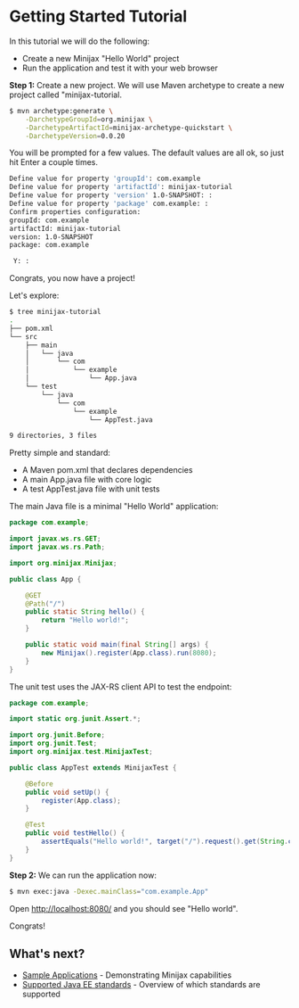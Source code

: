 
Getting Started Tutorial
========================

In this tutorial we will do the following:

* Create a new Minijax "Hello World" project
* Run the application and test it with your web browser

**Step 1:** Create a new project.  We will use Maven archetype to create a new project called "minijax-tutorial.

```bash
$ mvn archetype:generate \
    -DarchetypeGroupId=org.minijax \
    -DarchetypeArtifactId=minijax-archetype-quickstart \
    -DarchetypeVersion=0.0.20
```

You will be prompted for a few values.  The default values are all ok, so just hit Enter a couple times.

```bash
Define value for property 'groupId': com.example
Define value for property 'artifactId': minijax-tutorial
Define value for property 'version' 1.0-SNAPSHOT: :
Define value for property 'package' com.example: :
Confirm properties configuration:
groupId: com.example
artifactId: minijax-tutorial
version: 1.0-SNAPSHOT
package: com.example

 Y: :
```

Congrats, you now have a project!

Let's explore:

```bash
$ tree minijax-tutorial
.
├── pom.xml
└── src
    ├── main
    │   └── java
    │       └── com
    │           └── example
    │               └── App.java
    └── test
        └── java
            └── com
                └── example
                    └── AppTest.java

9 directories, 3 files
```

Pretty simple and standard:

* A Maven pom.xml that declares dependencies
* A main App.java file with core logic
* A test AppTest.java file with unit tests

The main Java file is a minimal "Hello World" application:

```java
package com.example;

import javax.ws.rs.GET;
import javax.ws.rs.Path;

import org.minijax.Minijax;

public class App {

    @GET
    @Path("/")
    public static String hello() {
        return "Hello world!";
    }

    public static void main(final String[] args) {
        new Minijax().register(App.class).run(8080);
    }
}
```

The unit test uses the JAX-RS client API to test the endpoint:

```java
package com.example;

import static org.junit.Assert.*;

import org.junit.Before;
import org.junit.Test;
import org.minijax.test.MinijaxTest;

public class AppTest extends MinijaxTest {

    @Before
    public void setUp() {
        register(App.class);
    }

    @Test
    public void testHello() {
        assertEquals("Hello world!", target("/").request().get(String.class));
    }
}
```

**Step 2:** We can run the application now:

```bash
$ mvn exec:java -Dexec.mainClass="com.example.App"
```

Open [http://localhost:8080/](http://localhost:8080/) and you should see "Hello world".

Congrats!

What's next?
------------

* [Sample Applications](minijax-examples/index.html) - Demonstrating Minijax capabilities
* [Supported Java EE standards](javaee.html) - Overview of which standards are supported
